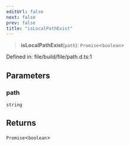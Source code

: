 ```yaml
---
editUrl: false
next: false
prev: false
title: "isLocalPathExist"
---
```


> **isLocalPathExist**(`path`): `Promise`\<`boolean`\>

Defined in: file/build/file/path.d.ts:1

## Parameters

### path

`string`

## Returns

`Promise`\<`boolean`\>
